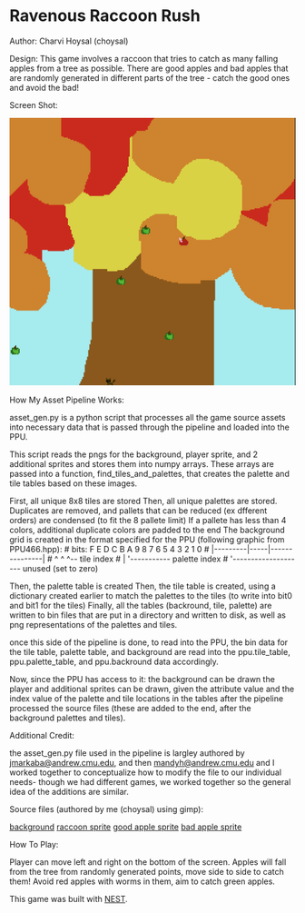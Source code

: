 # Ravenous Raccoon Rush

Author: Charvi Hoysal (choysal)

Design: This game involves a raccoon that tries to catch as many falling apples from a tree as possible. There are good apples and bad apples that are randomly generated in different parts of the tree - catch the good ones and avoid the bad!

Screen Shot:

![Screen Shot](screenshot.png)

How My Asset Pipeline Works:

asset_gen.py is a python script that processes all the game source assets into necessary data that is passed through the pipeline and loaded into the PPU.

This script reads the pngs for the background, player sprite, and 2 additional sprites and stores them into numpy arrays. 
These arrays are passed into a function, find_tiles_and_palettes, that creates the palette and tile tables based on these images. 

First, all unique 8x8 tiles are stored
Then, all unique palettes are stored. Duplicates are removed, and pallets that can be reduced (ex dfferent orders) are condensed (to fit the 8 pallete limit)
If a pallete has less than 4 colors, additional duplicate colors are padded to the end
The background grid is created in the format specified for the PPU (following graphic from PPU466.hpp):
	#  bits:  F E D C B A 9 8 7 6 5 4 3 2 1 0
	#        |---------|-----|---------------|
	#            ^        ^        ^-- tile index
	#            |        '----------- palette index
	#            '-------------------- unused (set to zero)

Then, the palette table is created
Then, the tile table is created, using a dictionary created earlier to match the palettes to the tiles (to write into bit0 and bit1 for the tiles)
Finally, all the tables (backround, tile, palette) are written to bin files that are put in a directory and written to disk, as well as png representations of the palettes and tiles.

once this side of the pipeline is done, to read into the PPU, the bin data for the tile table, palette table, and background are read into the ppu.tile_table, ppu.palette_table, and ppu.backround data accordingly.

Now, since the PPU has access to it:
the background can be drawn
the player and additional sprites can be drawn, given the attribute value and the index value of the palette and tile locations in the tables after the pipeline processed the source files (these are added to the end, after the background palettes and tiles).

Additional Credit:

the asset_gen.py file used in the pipeline is largley authored by jmarkaba@andrew.cmu.edu, and then 
mandyh@andrew.cmu.edu and I worked together to conceptualize how to modify the file to our individual
needs- though we had different games, we worked together so the general idea of the additions are similar.

Source files (authored by me (choysal) using gimp):

[background](assets/bg_final.png)
[raccoon sprite](assets/raccoon_new.png)
[good apple sprite](assets/good_apple.png)
[bad apple sprite](assets/bad_apple.png)


How To Play:

Player can move left and right on the bottom of the screen.
Apples will fall from the tree from randomly generated points, move side to side to catch them!
Avoid red apples with worms in them, aim to catch green apples.

This game was built with [NEST](NEST.md).

